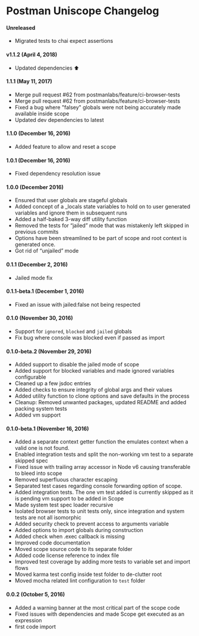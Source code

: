 # Postman Uniscope Changelog

#### Unreleased
- Migrated tests to chai expect assertions

#### v1.1.2 (April 4, 2018)
* Updated dependencies :arrow_up:

#### 1.1.1 (May 11, 2017)
* Merge pull request #62 from postmanlabs/feature/ci-browser-tests
* Merge pull request #62 from postmanlabs/feature/ci-browser-tests
* Fixed a bug where "falsey" globals were not being accurately made available inside scope
* Updated dev dependencies to latest

#### 1.1.0 (December 16, 2016)
* Added feature to allow and reset a scope

#### 1.0.1 (December 16, 2016)
* Fixed dependency resolution issue

#### 1.0.0 (December 2016)
* Ensured that user globals are stageful globals
* Added concept of a _locals state variables to hold on to user generated variables and ignore them in subsequent runs
* Added a half-baked 3-way diff utility function
* Removed the tests for “jailed” mode that was mistakenly left skipped in previous commits
* Options have been streamlined to be part of scope and root context is generated once.
* Got rid of “unjailed” mode

#### 0.1.1 (December 2, 2016)
* Jailed mode fix

#### 0.1.1-beta.1 (December 1, 2016)
* Fixed an issue with jailed:false not being respected

#### 0.1.0 (November 30, 2016)
* Support for `ignored`, `blocked` and `jailed` globals
* Fix bug where console was blocked even if passed as import

#### 0.1.0-beta.2 (November 29, 2016)
* Added support to disable the jailed mode of scope
* Added support for blocked variables and made ignored variables configurable
* Cleaned up a few jsdoc entries
* Added checks to ensure integrity of global args and their values
* Added utility function to clone options and save defaults in the process
* Cleanup: Removed unwanted packages, updated README and added packing system tests
* Added vm support

#### 0.1.0-beta.1 (November 16, 2016)
* Added a separate context getter function the emulates context when a valid one is not found.
* Enabled integration tests and split the non-working vm test to a separate skipped spec
* Fixed issue with trailing array accessor in Node v6 causing transferable to bleed into scope
* Removed superfluous character escaping
* Separated test cases regarding console forwarding option of scope.
* Added integration tests. The one vm test added is currently skipped as it is pending vm support to be added in Scope
* Made system test spec loader recursive
* Isolated browser tests to unit tests only, since integration and system tests are not all isomorphic
* Added security check to prevent access to arguments variable
* Added options to import globals during construction
* Added check when .exec callback is missing
* Improved code documentation
* Moved scope source code to its separate folder
* Added code license reference to index file
* Improved test coverage by adding more tests to variable set and import flows
* Moved karma test config inside test folder to de-clutter root
* Moved mocha related lint configuration to `test` folder

#### 0.0.2 (October 5, 2016)
* Added a warning banner at the most critical part of the scope code
* Fixed issues with dependencies and made Scope get executed as an expression
* first code import
